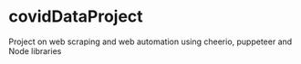 # covidDataProject
Project on web scraping and web automation using cheerio, puppeteer and Node libraries
